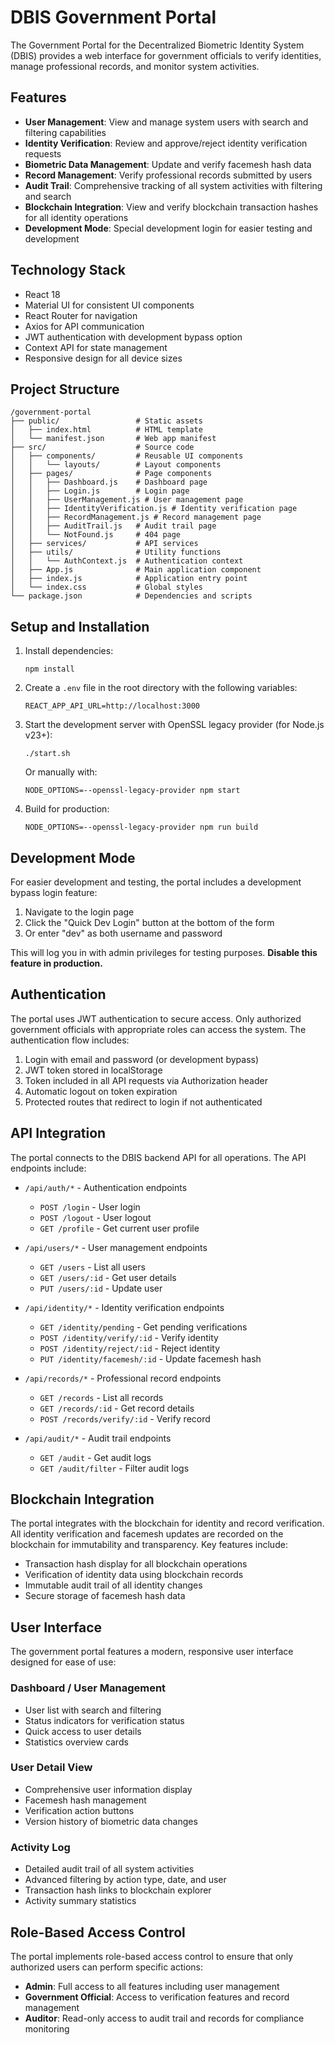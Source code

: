 # DBIS Government Portal

The Government Portal for the Decentralized Biometric Identity System (DBIS) provides a web interface for government officials to verify identities, manage professional records, and monitor system activities.

## Features

- **User Management**: View and manage system users with search and filtering capabilities
- **Identity Verification**: Review and approve/reject identity verification requests
- **Biometric Data Management**: Update and verify facemesh hash data
- **Record Management**: Verify professional records submitted by users
- **Audit Trail**: Comprehensive tracking of all system activities with filtering and search
- **Blockchain Integration**: View and verify blockchain transaction hashes for all identity operations
- **Development Mode**: Special development login for easier testing and development

## Technology Stack

- React 18
- Material UI for consistent UI components
- React Router for navigation
- Axios for API communication
- JWT authentication with development bypass option
- Context API for state management
- Responsive design for all device sizes

## Project Structure

```
/government-portal
├── public/                 # Static assets
│   ├── index.html          # HTML template
│   └── manifest.json       # Web app manifest
├── src/                    # Source code
│   ├── components/         # Reusable UI components
│   │   └── layouts/        # Layout components
│   ├── pages/              # Page components
│   │   ├── Dashboard.js    # Dashboard page
│   │   ├── Login.js        # Login page
│   │   ├── UserManagement.js # User management page
│   │   ├── IdentityVerification.js # Identity verification page
│   │   ├── RecordManagement.js # Record management page
│   │   ├── AuditTrail.js   # Audit trail page
│   │   └── NotFound.js     # 404 page
│   ├── services/           # API services
│   ├── utils/              # Utility functions
│   │   └── AuthContext.js  # Authentication context
│   ├── App.js              # Main application component
│   ├── index.js            # Application entry point
│   └── index.css           # Global styles
└── package.json            # Dependencies and scripts
```

## Setup and Installation

1. Install dependencies:
   ```
   npm install
   ```

2. Create a `.env` file in the root directory with the following variables:
   ```
   REACT_APP_API_URL=http://localhost:3000
   ```

3. Start the development server with OpenSSL legacy provider (for Node.js v23+):
   ```
   ./start.sh
   ```
   Or manually with:
   ```
   NODE_OPTIONS=--openssl-legacy-provider npm start
   ```

4. Build for production:
   ```
   NODE_OPTIONS=--openssl-legacy-provider npm run build
   ```

## Development Mode

For easier development and testing, the portal includes a development bypass login feature:

1. Navigate to the login page
2. Click the "Quick Dev Login" button at the bottom of the form
3. Or enter "dev" as both username and password

This will log you in with admin privileges for testing purposes. **Disable this feature in production.**

## Authentication

The portal uses JWT authentication to secure access. Only authorized government officials with appropriate roles can access the system. The authentication flow includes:

1. Login with email and password (or development bypass)
2. JWT token stored in localStorage
3. Token included in all API requests via Authorization header
4. Automatic logout on token expiration
5. Protected routes that redirect to login if not authenticated

## API Integration

The portal connects to the DBIS backend API for all operations. The API endpoints include:

- `/api/auth/*` - Authentication endpoints
  - `POST /login` - User login
  - `POST /logout` - User logout
  - `GET /profile` - Get current user profile

- `/api/users/*` - User management endpoints
  - `GET /users` - List all users
  - `GET /users/:id` - Get user details
  - `PUT /users/:id` - Update user

- `/api/identity/*` - Identity verification endpoints
  - `GET /identity/pending` - Get pending verifications
  - `POST /identity/verify/:id` - Verify identity
  - `POST /identity/reject/:id` - Reject identity
  - `PUT /identity/facemesh/:id` - Update facemesh hash

- `/api/records/*` - Professional record endpoints
  - `GET /records` - List all records
  - `GET /records/:id` - Get record details
  - `POST /records/verify/:id` - Verify record

- `/api/audit/*` - Audit trail endpoints
  - `GET /audit` - Get audit logs
  - `GET /audit/filter` - Filter audit logs

## Blockchain Integration

The portal integrates with the blockchain for identity and record verification. All identity verification and facemesh updates are recorded on the blockchain for immutability and transparency. Key features include:

- Transaction hash display for all blockchain operations
- Verification of identity data using blockchain records
- Immutable audit trail of all identity changes
- Secure storage of facemesh hash data

## User Interface

The government portal features a modern, responsive user interface designed for ease of use:

### Dashboard / User Management
- User list with search and filtering
- Status indicators for verification status
- Quick access to user details
- Statistics overview cards

### User Detail View
- Comprehensive user information display
- Facemesh hash management
- Verification action buttons
- Version history of biometric data changes

### Activity Log
- Detailed audit trail of all system activities
- Advanced filtering by action type, date, and user
- Transaction hash links to blockchain explorer
- Activity summary statistics

## Role-Based Access Control

The portal implements role-based access control to ensure that only authorized users can perform specific actions:

- **Admin**: Full access to all features including user management
- **Government Official**: Access to verification features and record management
- **Auditor**: Read-only access to audit trail and records for compliance monitoring
